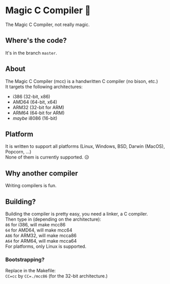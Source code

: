 # Magic C Compiler 🧙
The Magic C Compiler, not really magic.
## Where's the code?
It's in the branch `master`.
## About
The Magic C Compiler (mcc) is a handwritten C compiler (no bison, etc.)  
It targets the following architectures:  
  - i386 (32-bit, x86)  
  - AMD64 (64-bit, x64)  
  - ARM32 (32-bit for ARM)  
  - ARM64 (64-bit for ARM)  
  - *maybe* i8086 (16-bit)  
## Platform
It is written to support all platforms (Linux, Windows, BSD, Darwin (MacOS), Popcorn, ...)  
None of them is currently supported. 😥
## Why another compiler
Writing compilers is fun.
## Building?
Building the compiler is pretty easy, you need a linker, a C compiler.  
Then type in (depending on the architecture):  
    `86` for i386, will make mcc86  
    `64` for AMD64, will make mcc64  
    `A86` for ARM32, will make mcca86  
    `A64` for ARM64, will make mcca64  
For platforms, only Linux is supported.
### Bootstrapping?
Replace in the Makefile:  
      `CC=cc` by `CC=./mcc86` (for the 32-bit architecture.)
